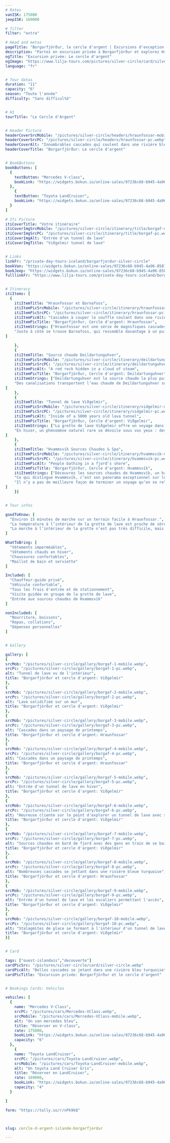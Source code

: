 ```yaml
---
# Rates
vanISK: 175000
jeepISK: 169000

# filter
filter: "extra"

# Head and metas
pageTitle: "Borgarfjörður, le cercle d'argent | Excursions d'exception "
description: "Partez en excursion privée à Borgarfjörður et explorez Hraunfossar, Barnafoss, Deildartunguhver, la grotte de Viðgelmir et les sources chaudes de Hvammsvík."
ogTitle: "Excursion privée: Le cercle d'argent"
ogImage: "https://www.lilja-tours.com/pictures/silver-circle/card/silver-circle.webp"
language: "fr"


# Tour datas
duration: "11"
capacity: "6"
season: "Toute l'année"
difficulty: "Sans difficulté"


# H1
tourTitle: "Le Cercle d'Argent"


# Header Picture
headerCoverSrcMobile: "/pictures/silver-circle/headers/hraunfossar-mobile.webp"
headerCoverSrcPC: "/pictures/silver-circle/headers/hraunfossar-pc.webp"
headerCoverAlt: "Innombrables cascades qui coulent dans une rivière bleu turquoise"
headerCoverTitle: "Borgarfjörður: Le cercle d'argent"


# BookButtons
bookButtons: [
  {
    textButton: "Mercedes V-class",
    bookLink: "https://widgets.bokun.io/online-sales/97236c68-b945-4a96-8587-660bdc4c45fd/experience-calendar/903385"
  },
    {
    textButton: "Toyota LandCruiser",
    bookLink: "https://widgets.bokun.io/online-sales/97236c68-b945-4a96-8587-660bdc4c45fd/experience-calendar/971111"
  }
]

# Iti Picture
itiCoverTitle: "Votre itinéraire"
itiCoverImgSrcMobile: "/pictures/silver-circle/itinerary/title/borgaf-mobile.webp"
itiCoverImgSrcPC: "/pictures/silver-circle/itinerary/title/borgaf-pc.webp"
itiCoverImgAlt: "Entrée d'un tunnel de lave"
itiCoverImgTitle: "Viðgelmir tunnel de lave"


# Links
linkFr: "/private-day-tours-iceland/borgarfjordur-silver-circle"
bookVan: "https://widgets.bokun.io/online-sales/97236c68-b945-4a96-8587-660bdc4c45fd/experience-calendar/903385"
bookJeep: "https://widgets.bokun.io/online-sales/97236c68-b945-4a96-8587-660bdc4c45fd/experience-calendar/971111"
fulllinkFr: "https://www.lilja-tours.com/private-day-tours-iceland/borgarfjordur-silver-circle"


# Itinerary
itiItems: [
  { 
    itiItemTitle: "Hraunfossar et Barnafoss",
    itiItemPicSrcMobile: "/pictures/silver-circle/itinerary/hraunfossar-mobile.webp",
    itiItemPicSrcPC: "/pictures/silver-circle/itinerary/hraunfossar-pc.webp",
    itiItemPicAlt: "Cascades à couper le souffle coulant dans une rivière bleue turquoise",
    itiItemPicTitle: "Borgarfjörður, Cercle d'argent: Hraunfossar",
    itiItemStrings: ["Hraunfossar est une série de magnifiques cascades, souvent considérées comme les plus belles d’Islande. Elles émergent d’un champ de lave, voyageant sous terre sur plusieurs kilomètres avant de percer à travers les roches et la végétation pour se déverser dans une rivière d’un bleu turquoise éclatant.",
    "Juste à côté se trouve Barnafoss, qui ressemble davantage à un puissant torrent qu’à une cascade classique. Malgré cette apparence singulière, le site reste absolument fascinant. Une légende poignante et captivante entoure également ce lieu, expliquant la disparition d’un pont naturel en pierre qui enjambait autrefois la rivière."
]

    },
    {
    itiItemTitle: "Source chaude Deildartunguhver",
    itiItemPicSrcMobile: "/pictures/silver-circle/itinerary/deildartunguhver-mobile.webp",
    itiItemPicSrcPC: "/pictures/silver-circle/itinerary/deildartunguhver-pc.webp",
    itiItemPicAlt: "A red rock hidden in a cloud of steam",
    itiItemPicTitle: "Borgarfjörður, Cercle d'argent: Deildartunguhver",
    itiItemStrings: ["Deildartunguhver est la source chaude la plus puissante d’Europe, avec un débit d’eau bouillante jaillissant des profondeurs de la Terre comme nulle part ailleurs en Islande. Ce phénomène géothermique impressionnant est un véritable spectacle de la nature.",
    "Des canalisations transportent l’eau chaude de Deildartunguhver sur une distance allant jusqu’à 60 km, avec une perte de chaleur d’à peine 2°C. Lors de notre bref arrêt, vous pourrez observer la puissance brute de cette source alors que l’eau bouillonnante jaillit et s’élève haut dans les airs."
]
    },
    {
    itiItemTitle: "Tunnel de lave Viðgelmir",
    itiItemPicSrcMobile: "/pictures/silver-circle/itinerary/vidgelmir-mobile.webp",
    itiItemPicSrcPC: "/pictures/silver-circle/itinerary/vidgelmir-pc.webp",
    itiItemPicAlt: "Inside of a 5000 years old lava tunnel",
    itiItemPicTitle: "Borgarfjörður, Cercle d'argent: Viðgelmir",
    itiItemStrings: ["La grotte de lave Viðgelmir offre un voyage dans le temps à l’intérieur du plus long tunnel de lave d’Islande, formé il y a plus de 5 000 ans. Accompagné d’un guide et en groupe, plongez dans l’histoire géologique fascinante de ce site exceptionnel, tout en explorant ses merveilles en toute sécurité.",
    "En hiver, un phénomène naturel rare se dévoile sous vos yeux : des stalagmites de glace s’élèvent du sol jusqu’au plafond, transformant la grotte en un spectacle enchanteur."
]
    },
    {
    itiItemTitle: "Hvammsvík Sources Chaudes & Spa",
    itiItemPicSrcMobile: "/pictures/silver-circle/itinerary/hvammsvik-mobile.webp",
    itiItemPicSrcPC: "/pictures/silver-circle/itinerary/hvammsvik-pc.webp",
    itiItemPicAlt: "People bathing in a fjord's shore",
    itiItemPicTitle: "Borgarfjörður, Cercle d'argent: Hvammsvík",
    itiItemStrings: ["Découvrez les sources chaudes de Hvammsvík, un havre de paix niché sur les rives du magnifique fjord de Hvalfjörður. Ce lieu unique offre plusieurs bains d’eau de mer chaude à différentes températures, pour une expérience de détente inoubliable.",
    "Ce qui distingue Hvammsvík, c’est son panorama exceptionnel sur les montagnes environnantes, créant une atmosphère à la fois sereine et spectaculaire. Pour les plus téméraires, un plongeon dans les eaux rafraîchissantes de l’océan Atlantique vous attend, une véritable épreuve de courage !",
    "Il n’y a pas de meilleure façon de terminer un voyage qu’en se relaxant dans ces superbes sources chaudes, où nature et bien-être se rencontrent en parfaite harmonie."
]
    }]


# Tour infos

goodToKnow: [
  "Environ 15 minutes de marche sur un terrain facile à Hraunfossar.",
  "La température à l’intérieur de la grotte de lave est proche de zéro toute l’année.",
  "La marche à l’intérieur de la grotte n’est pas très difficile, mais peut être inaccessible aux personnes à mobilité réduite."
]

WhatToBring: [
  "Vêtements imperméables",
  "Vêtements chauds en hiver",
  "Chaussures confortables",
  "Maillot de bain et serviette"
]

Included: [
  "Chauffeur-guide privé",
  "Véhicule confortable",
  "Tous les frais d'entrée et de stationnement",
  "Visite guidée en groupe de la grotte de lave",
  "Entrée aux sources chaudes de Hvammsvík"
]

nonIncluded: [
  "Nourriture, boissons",
  "Repas, collations",
  "Dépenses personnelles"
]


# Gallery

gallery: [
{
srcMob: "/pictures/silver-circle/gallery/borgaf-1-mobile.webp",
srcPc: "/pictures/silver-circle/gallery/borgaf-1-pc.webp",
alt: "Tunnel de lave vu de l'intérieur",
title: "Borgarfjörður et cercle d'argent: Viðgelmir"
},    
{
srcMob: "/pictures/silver-circle/gallery/borgaf-2-mobile.webp",
srcPc: "/pictures/silver-circle/gallery/borgaf-2-pc.webp",
alt: "Lave solidifiée sur un mur",
title: "Borgarfjörður et cercle d'argent: Viðgelmir"
},    
{
srcMob: "/pictures/silver-circle/gallery/borgaf-3-mobile.webp",
srcPc: "/pictures/silver-circle/gallery/borgaf-3-pc.webp",
alt: "Cascades dans un paysage de printemps",
title: "Borgarfjörður et cercle d'argent: Hraunfossar"
},  
{
srcMob: "/pictures/silver-circle/gallery/borgaf-4-mobile.webp",
srcPc: "/pictures/silver-circle/gallery/borgaf-4-pc.webp",
alt: "Cascades dans un paysage de printemps",
title: "Borgarfjörður et cercle d'argent: Hraunfossar"
},  
{
srcMob: "/pictures/silver-circle/gallery/borgaf-5-mobile.webp",
srcPc: "/pictures/silver-circle/gallery/borgaf-5-pc.webp",
alt: "Entrée d'un tunnel de lave en hiver",
title: "Borgarfjörður et cercle d'argent: Viðgelmir"
},   
{
srcMob: "/pictures/silver-circle/gallery/borgaf-6-mobile.webp",
srcPc: "/pictures/silver-circle/gallery/borgaf-6-pc.webp",
alt: "Heureuse cliente sur le point d'explorer un tunnel de lave avec son guide",
title: "Borgarfjörður et cercle d'argent: Viðgelmir"
},    
{
srcMob: "/pictures/silver-circle/gallery/borgaf-7-mobile.webp",
srcPc: "/pictures/silver-circle/gallery/borgaf-7-pc.webp",
alt: "Sources chaudes en bord de fjord avec des gens en train de se baigner",
title: "Borgarfjörður et cercle d'argent: Viðgelmir"
},  
{
srcMob: "/pictures/silver-circle/gallery/borgaf-8-mobile.webp",
srcPc: "/pictures/silver-circle/gallery/borgaf-8-pc.webp",
alt: "Nombreuses cascades se jettant dans une rivière bleue turquoise",
title: "Borgarfjörður et cercle d'argent: Hraunfossar"
},  
{
srcMob: "/pictures/silver-circle/gallery/borgaf-9-mobile.webp",
srcPc: "/pictures/silver-circle/gallery/borgaf-9-pc.webp",
alt: "Entrée d'un tunnel de lave et les escaliers permettant l'accès",
title: "Borgarfjörður et cercle d'argent: Viðgelmir"
},  
{
srcMob: "/pictures/silver-circle/gallery/borgaf-10-mobile.webp",
srcPc: "/pictures/silver-circle/gallery/borgaf-10-pc.webp",
alt: "Stalagmites de glace se formant à l'intérieur d'un tunnel de lave",
title: "Borgarfjörður et cercle d'argent: Viðgelmir"
}]


# Card

tags: ["ouest-islandais","decouverte"]
cardPicSrc: "/pictures/silver-circle/card/silver-circle.webp"
cardPicAlt: "Belles cascades se jetant dans une rivière bleu turquoise"
cardPicTitle: "Excursion privée: Borgarfjörður et le cercle d'argent"


# Bookings Cards: Vehicles

vehicles: [
  {
    name: "Mercedes V-Class",
    srcPC: "/pictures/cars/Mercedes-VClass.webp",
    srcMobile: "/pictures/cars/Mercedes-VClass-mobile.webp",
    alt: "Un van mercedes bleu",
    title: "Réserver en V-class",
    rate: 175000,
    bookLink: "https://widgets.bokun.io/online-sales/97236c68-b945-4a96-8587-660bdc4c45fd/experience-calendar/903385",
    capacity: "6"
  },
    {
    name: "Toyota LandCruiser",
    srcPC: "/pictures/cars/Toyota-LandCruiser.webp",
    srcMobile: "/pictures/cars/Toyota-LandCruiser-mobile.webp",
    alt: "Un toyota Land Cruiser Gris",
    title: "Réserver en LandCruiser",
    rate: 169000,
    bookLink: "https://widgets.bokun.io/online-sales/97236c68-b945-4a96-8587-660bdc4c45fd/experience-calendar/971111",
    capacity: "4"
  }

]

form: "https://tally.so/r/nPk9kQ"



slug: cercle-d-argent-islande-borgarfjordur

---
```

